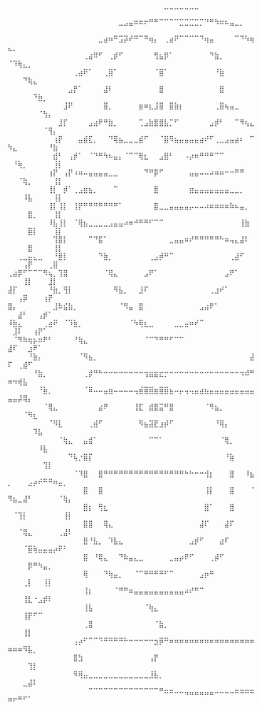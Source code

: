 ⠀⠀⠀⠀⠀⠀⠀⠀⠀⠀⠀⠀⠀⠀⠀⠀⠀⠀⠀⠀⠀⠀⠀⠀⠀⠀⠀⠀⠀⠀⠀⣀⣀⣀⣀⣀⣀⣀⠀⠀⠀⠀⠀⠀⠀⠀⠀⠀⠀⠀⠀⠀⠀⠀⠀⠀⠀⠀⠀⠀⠀⠀
⠀⠀⠀⠀⠀⠀⠀⠀⠀⠀⠀⠀⠀⠀⠀⠀⠀⠀⠀⠀⠀⠀⣀⣠⣤⠶⠶⠖⠛⠛⠉⠉⠉⠉⣉⣉⣉⣉⡉⠙⠛⠳⠶⠦⣤⣀⡀⠀⠀⠀⠀⠀⠀⠀⠀⠀⠀⠀⠀⠀⠀⠀
⠀⠀⠀⠀⠀⠀⠀⠀⠀⠀⠀⠀⠀⠀⠀⠀⠀⠀⣀⣴⠶⠛⣩⡽⠞⠛⠉⠛⢶⡄⠀⢀⣴⠟⠉⠉⠉⠉⠙⢶⣤⠀⠀⠀⠀⠉⠙⠳⢶⣄⡀⠀⠀⠀⠀⠀⠀⠀⠀⠀⠀⠀
⠀⠀⠀⠀⠀⠀⠀⠀⠀⠀⠀⠀⠀⠀⠀⢀⣴⠿⠋⠀⢀⡾⠋⠀⠀⠀⠀⠀⠀⢻⣦⡿⠁⠀⠀⠀⠀⠀⠀⠀⠙⣷⡀⠀⠀⠀⠀⠀⠀⠈⠹⢷⣄⡀⠀⠀⠀⠀⠀⠀⠀⠀
⠀⠀⠀⠀⠀⠀⠀⠀⠀⠀⠀⠀⠀⢀⣴⠟⠁⠀⠀⢀⣿⠁⠀⠀⠀⠀⠀⠀⠀⠈⣿⠁⠀⠀⠀⠀⠀⠀⠀⠀⠀⠘⣷⠀⠀⠀⠀⠀⠀⠀⠀⠀⠙⢷⣄⠀⠀⠀⠀⠀⠀⠀
⠀⠀⠀⠀⠀⠀⠀⠀⠀⠀⠀⠀⣠⡟⠁⠀⠀⠀⠀⣼⠇⠀⠀⠀⠀⠀⠀⠀⠀⠀⣿⠀⠀⠀⠀⠀⠀⠀⠀⠀⠀⠀⣿⠀⠀⠀⠀⠀⠀⠀⠀⠀⠀⠀⠙⣷⡀⠀⠀⠀⠀⠀
⠀⠀⠀⠀⠀⠀⠀⠀⠀⠀⠀⣸⠟⠀⠀⠀⠀⠀⠀⣿⡀⠀⠀⠀⠀⠀⣶⠶⣆⣸⣿⠀⣿⣷⡆⠀⠀⠀⠀⠀⠀⢀⣿⢦⣤⣀⠀⠀⠀⠀⠀⠀⠀⠀⠀⠈⢳⡄⠀⠀⠀⠀
⠀⠀⠀⠀⠀⠀⠀⠀⠀⠀⣸⡏⠀⠀⠀⠀⣠⣴⠟⠛⣷⡀⠀⠀⠀⠀⢉⣠⣷⣿⣿⣧⡉⠋⠀⠀⠀⠀⠀⠀⣠⡾⠃⠀⠀⠉⠻⢦⣄⠀⠀⠀⠀⠀⠀⠀⠈⢻⡄⠀⠀⠀
⠀⠀⠀⠀⠀⠀⠀⠀⠀⢰⡟⠀⠀⠀⣤⣾⣏⡀⠀⠀⠙⢿⣦⣀⣀⣀⣾⠋⠀⠀⠈⣿⠻⣦⣤⣤⣤⣤⣴⠞⠋⢀⣀⣠⣤⣴⠆⠀⠉⠳⣄⠀⠀⠀⠀⠀⠀⠘⣷⠀⠀⠀
⠀⠀⠀⠀⠀⠀⠀⠀⠀⣾⠃⠀⢠⡾⠁⠀⠈⠙⠛⠳⠦⣤⡄⠈⠉⠉⢿⣆⠀⠀⣠⣿⠃⠀⠀⠠⡴⠶⠛⠛⠛⠉⠉⠀⠀⠀⠀⠀⠀⠀⠘⢷⡀⠀⠀⠀⠀⠀⢸⡇⠀⠀
⠀⠀⠀⠀⠀⠀⠀⠀⢰⡟⠀⢠⡟⠰⠶⠤⣤⣤⣤⣤⣀⣀⠀⠀⠀⠀⠀⠙⠛⡿⠋⠀⠀⠀⠀⠀⣤⣤⠤⠤⠴⠶⠶⠒⠒⠛⠛⠀⠀⠀⠀⠈⢷⡀⠀⠀⠀⠀⢸⡇⠀⠀
⠀⠀⠀⠀⠀⠀⠀⠀⢸⡇⠀⡾⠁⢀⣠⣶⣦⡀⠀⠀⠀⠉⠀⠀⠀⠀⠀⠀⠀⣿⠀⠀⠀⠀⠀⠀⣶⣤⣤⣤⣤⣤⣤⣤⣀⣀⡀⠀⠀⠀⠀⠀⠸⣧⠀⠀⠀⠀⢸⡇⠀⠀
⠀⠀⠀⠀⠀⠀⠀⠀⢸⡇⢸⡇⠀⢸⡟⠛⠛⠛⠛⠛⠛⠛⠁⠀⠀⠀⠀⠀⠀⣿⣀⣀⣤⣤⣤⣤⡤⠤⠤⠴⠶⠶⠶⠶⠷⠦⣤⡀⠀⠀⠀⠀⠀⣿⡀⠀⠀⠀⢸⡇⠀⠀
⠀⠀⠀⠀⠀⠀⠀⠀⠸⣧⢸⡇⠀⠈⢿⣦⣀⣀⣀⣀⣠⣤⣤⠴⠶⠚⠛⠛⠋⠉⠉⠀⠀⠀⠀⠀⠀⠀⠀⠀⠀⠀⠀⠀⠀⠀⢸⣷⠀⠀⠀⠀⠀⣿⡇⠀⠀⠀⢸⡇⠀⠀
⠀⠀⠀⠀⠀⠀⠀⠀⠀⢹⣿⡇⠀⠀⠀⠀⠉⠙⣯⠁⠀⠀⠀⠀⠀⠀⠀⠀⠀⠀⠀⠀⣀⣤⣤⠶⠞⠛⠛⠛⠛⠛⠓⠶⢤⣄⣼⠇⠀⠀⠀⠀⠀⣿⠀⠀⠀⠀⢸⡇⠀⠀
⠀⠀⢀⣀⣤⣄⣀⠀⠀⠘⣿⡇⠀⠀⠀⠀⠀⠀⠙⣷⡀⠀⠀⠀⠀⠀⠀⠀⢀⣠⡾⠛⠉⠀⠀⠀⠀⠀⠀⠀⠀⠀⠀⠀⢀⣼⠋⠀⠀⠀⠀⠀⢠⡟⠀⠀⠀⢀⣿⠀⠀⠀
⢀⣴⡿⠋⠉⠉⠉⠻⢦⡀⢹⣿⠀⠀⠀⠀⠀⠀⠀⠈⢿⣄⠀⠀⠀⠀⠀⣠⠟⠁⠀⠀⠀⠀⠀⠀⠀⠀⠀⠀⠀⠀⠀⣠⠟⠁⠀⠀⠀⠀⠀⠀⢸⡇⠀⠀⠀⣸⡇⠀⠀⠀
⣼⡏⠀⠀⠀⠀⠀⠀⠘⣷⡀⢻⡇⠀⠀⠀⠀⠀⠀⠀⠀⠻⣧⡀⠀⠀⣸⠏⠀⠀⠀⠀⠀⠀⠀⠀⠀⠀⠀⠀⢀⣰⠞⠁⠀⠀⠀⠀⠀⠀⠀⢠⡿⠀⠀⠀⢰⡟⠀⠀⠀⠀
⣿⡄⠀⠀⠀⠀⠀⠀⠀⣸⠷⣮⣷⡀⠀⠀⠀⠀⠀⠀⠀⠀⠈⠻⣤⠀⣿⠀⠀⠀⠀⠀⠀⠀⠀⠀⠀⠀⣠⣴⠟⠁⠀⠀⠀⠀⠀⠀⠀⠀⠀⣼⠃⠀⠀⢠⡾⠁⠀⠀⠀⠀
⠸⣷⣄⠀⠀⠀⠀⢀⣴⠟⠀⠈⠹⣷⡀⠀⠀⠀⠀⠀⠀⠀⠀⠀⠈⠳⢿⣆⣀⠀⠀⠀⠀⣀⣀⣤⠶⠞⠉⠀⠀⠀⠀⠀⠀⠀⠀⠀⠀⠀⣸⠇⠀⠀⢰⡟⠁⠀⠀⠀⠀⠀
⠀⠈⠻⠷⢶⡦⠶⠟⠃⠀⠀⠀⠀⠘⢷⣄⠀⠀⠀⠀⠀⠀⠀⠀⠀⠀⠀⠈⠉⠙⠛⠛⠋⠉⠉⠀⠀⠀⠀⠀⠀⠀⠀⠀⠀⠀⠀⠀⠀⣼⠏⠀⠀⣰⠟⠁⠀⠀⠀⠀⠀⠀
⠀⠀⠀⠀⠘⣷⡄⠀⠀⠀⠀⠀⠀⠀⠈⠻⣦⡀⠀⠀⠀⠀⠀⠀⠀⠀⠀⠀⠀⠀⠀⠀⠀⠀⠀⠀⠀⠀⠀⠀⠀⠀⠀⠀⠀⠀⠀⠀⣼⠏⠀⢀⣾⠋⠀⠀⠀⠀⠀⠀⠀⠀
⠀⠀⠀⠀⠀⠘⣷⡀⠀⠀⠀⠀⠀⠀⠀⢀⡾⠛⠓⠒⠒⠒⠒⠒⠒⠒⠒⢲⣶⣶⣖⡒⠒⠒⠒⠒⠒⠒⠒⠒⠒⠒⠒⠒⠒⠒⠲⠾⠛⠶⠲⢾⣧⠀⠀⠀⠀⠀⠀⠀⠀⠀
⠀⠀⠀⠀⠀⠀⠘⣷⡀⠀⠀⠀⠀⠀⠀⠈⠿⠤⠤⣤⣶⠤⠤⠤⠤⢤⣾⣿⣿⣶⣿⣿⣦⠤⡤⢤⢤⣤⣴⣦⣤⣤⣤⣤⣤⣤⣤⣤⣤⣤⣤⡼⢿⡄⠀⠀⠀⠀⠀⠀⠀⠀
⠀⠀⠀⠀⠀⠀⠀⠈⢿⣄⠀⠀⠀⠀⠀⠀⠀⠀⣴⠟⠀⠀⠀⠀⠀⢸⣏⠀⣾⣿⣭⠛⣿⠀⠀⠀⠀⠀⠀⠈⠻⣦⡀⠀⠀⠀⠀⠀⠀⠀⠀⠀⠈⠻⣆⠀⠀⠀⠀⠀⠀⠀
⠀⠀⠀⠀⠀⠀⠀⠀⠈⠻⣇⠀⠀⠀⠀⠀⢀⣾⠋⠀⠀⠀⠀⠀⠀⠀⠻⣦⣽⣟⣰⡾⠋⠀⠀⠀⠀⠀⠀⠀⠀⠘⢿⡄⠀⠀⠀⠀⠀⠀⠀⠀⠀⠀⠹⣧⠀⠀⠀⠀⠀⠀
⠀⠀⠀⠀⠀⠀⠀⠀⠀⠀⠈⢷⣄⠀⠀⣤⣾⠁⠀⠀⠀⠀⠀⠀⠀⠀⠀⠀⠉⠉⠁⠀⠀⠀⠀⠀⠀⠀⠀⠀⠀⠀⠈⢿⡀⠀⠀⠀⠀⠀⠀⠀⠀⠀⠀⠸⣧⠀⠀⠀⠀⠀
⠀⠀⠀⠀⠀⠀⠀⠀⠀⠀⠀⠀⠙⢧⡐⣿⡏⠀⠀⠀⠀⠀⠀⠀⠀⠀⠀⠀⠀⠀⠀⠀⠀⠀⠀⠀⠀⠀⠀⠀⠀⠀⠀⠘⣷⠀⠀⠀⠀⠀⠀⠀⠀⠀⠀⠀⢹⡇⠀⠀⠀⠀
⠀⠀⠀⠀⠀⠀⠀⠀⠀⠀⠀⠀⠀⠈⠹⣿⠀⠀⣿⠛⠛⠛⠛⠛⠛⠛⠛⠛⠛⠛⠛⠛⠛⠛⠛⠓⠓⠒⠒⢺⡆⠀⠀⠀⣿⠀⠀⠸⣦⡀⠀⠀⠀⣠⡴⠞⠛⠛⠶⣤⡀⠀
⠀⠀⠀⠀⠀⠀⠀⠀⠀⠀⠀⠀⠀⠀⠀⣿⠀⠀⣿⠀⠀⠀⠀⠀⠀⠀⠀⠀⠀⠀⠀⠀⠀⠀⠀⠀⠀⠀⠀⢸⡇⠀⠀⠀⣿⠀⠀⠀⠈⠻⣦⣀⣼⠃⠀⠀⠀⠀⠀⠈⢷⡄
⠀⠀⠀⠀⠀⠀⠀⠀⠀⠀⠀⠀⠀⠀⠀⣿⡆⠀⢻⣆⠀⠀⠀⠀⠀⠀⠀⠀⠀⠀⠀⠀⠀⠀⠀⠀⠀⠀⠀⣿⠁⠀⠀⠀⣿⠀⠀⠀⠀⠀⠈⢹⡇⠀⠀⠀⠀⠀⠀⠀⢸⡇
⠀⠀⠀⠀⠀⠀⠀⠀⠀⠀⠀⠀⠀⠀⠀⣿⣿⠀⠀⢿⣄⠀⠀⠀⠀⠀⠀⠀⠀⠀⠀⠀⠀⠀⠀⠀⠀⠀⣼⠏⠀⠀⠀⣼⠏⠀⠀⠀⠀⠀⠀⠈⢿⣄⠀⠀⠀⠀⠀⢀⣼⠇
⠀⠀⠀⠀⠀⠀⠀⠀⠀⠀⠀⠀⠀⠀⠀⣿⠘⣧⡀⠀⠹⣧⣄⠀⠀⠀⠀⠀⠀⠀⠀⠀⠀⠀⠀⠀⣠⡾⠋⠀⠀⠀⣴⠏⠀⠀⠀⠀⠀⠀⠀⠀⠈⣿⢷⣤⣤⣤⡴⠟⠃⠀
⠀⠀⠀⠀⠀⠀⠀⠀⠀⠀⠀⠀⠀⠀⠀⣿⠀⠘⢿⣄⠀⠀⠙⠷⣤⣄⣀⠀⠀⠀⠀⠀⣀⣤⡴⠟⠋⠀⠀⠀⢀⡾⠋⠀⠀⠀⠀⠀⠀⠀⠀⠀⠀⡿⠛⠳⣤⡀⠀⠀⠀⠀
⠀⠀⠀⠀⠀⠀⠀⠀⠀⠀⠀⠀⠀⠀⠀⢿⠀⠀⠀⠙⢷⣤⡀⠀⠀⠈⠉⠛⠛⠛⠛⠋⠉⠀⠀⠀⠀⠀⣠⡶⠛⠀⠀⠀⠀⠀⠀⠀⠀⠀⠀⠀⢀⡇⠀⠀⢸⡇⠀⠀⠀⠀
⠀⠀⠀⠀⠀⠀⠀⠀⠀⠀⠀⠀⠀⠀⠀⢸⡆⠀⠀⠀⠀⠈⠛⠛⠶⣤⣤⣤⣤⣤⣤⣤⣤⣤⣤⠴⠞⠛⠉⠀⠀⠀⠀⠀⠀⠀⠀⠀⠀⠀⠀⠀⢸⣇⠐⣠⡾⠇⠀⠀⠀⠀
⠀⠀⠀⠀⠀⠀⠀⠀⠀⠀⠀⠀⠀⠀⠀⢸⣧⠀⠀⠀⠀⠀⠀⠀⠀⠀⠀⠈⢷⣄⠀⠀⠀⠀⠀⠀⠀⠀⠀⠀⠀⠀⠀⠀⠀⠀⠀⠀⠀⠀⠀⠀⢸⡟⠋⠉⠀⠀⠀⠀⠀⠀
⠀⠀⠀⠀⠀⠀⠀⠀⠀⠀⠀⠀⠀⠀⠀⢀⣿⠀⠀⠀⠀⠀⠀⠀⠀⠀⠀⠀⠀⠈⣷⡀⠀⠀⠀⠀⠀⠀⠀⠀⠀⠀⠀⠀⠀⠀⠀⠀⠀⠀⠀⠀⢸⡇⠀⠀⠀⠀⠀⠀⠀⠀
⠀⠀⠀⠀⠀⠀⠀⠀⠀⠀⠀⠀⠀⢠⡴⠋⠉⠉⠙⠛⠛⠛⠛⠓⠒⠒⠒⠒⠒⣲⡿⠛⠶⠶⠶⠶⠶⠶⠶⠶⠶⠶⠶⠶⠶⠶⠶⠶⠶⠶⠶⠶⠻⣧⡀⠀⠀⠀⠀⠀⠀⠀
⠀⠀⠀⠀⠀⠀⠀⠀⠀⠀⠀⠀⠀⣿⣳⠀⠀⠀⠀⠀⠀⠀⠀⠀⠀⠀⠀⠀⢠⡟⠀⠀⠀⠀⠀⠀⠀⠀⠀⠀⠀⠀⠀⠀⠀⠀⠀⠀⠀⠀⠀⠀⠀⢹⡇⠀⠀⠀⠀⠀⠀⠀
⠀⠀⠀⠀⠀⠀⠀⠀⠀⠀⠀⠀⠀⠻⢿⣤⣀⣀⣀⣀⣀⣀⣀⣀⣀⣀⣀⣀⣸⣧⡀⠀⠀⠀⠀⠀⠀⠀⠀⠀⠀⠀⠀⠀⠀⠀⠀⠀⠀⠀⠀⠀⣀⣼⠇⠀⠀⠀⠀⠀⠀⠀
⠀⠀⠀⠀⠀⠀⠀⠀⠀⠀⠀⠀⠀⠀⠀⠀⠉⠉⠉⠉⠉⠉⠉⠉⠉⠉⠉⠉⠉⠉⠛⠶⠶⠤⠤⢤⣤⣤⣤⣤⣤⠤⠤⠤⠤⠶⠶⠶⠶⠶⠖⠛⠋⠁⠀⠀⠀⠀⠀⠀⠀⠀
